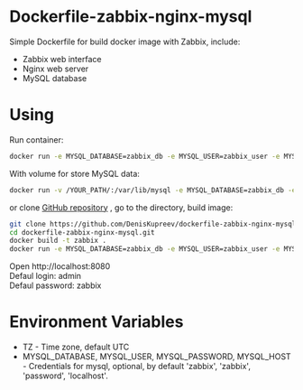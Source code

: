 # Dockerfile-zabbix-nginx-mysql
Simple Dockerfile for build docker image with Zabbix, include:
- Zabbix web interface
- Nginx web server 
- MySQL database

# Using
Run container:
```bash
docker run -e MYSQL_DATABASE=zabbix_db -e MYSQL_USER=zabbix_user -e MYSQL_PASSWORD=password -p 8080:80 -it idkaktys/dockerfile-zabbix-nginx-mysql
```
With volume for store MySQL data:
```bash
docker run -v /YOUR_PATH/:/var/lib/mysql -e MYSQL_DATABASE=zabbix_db -e MYSQL_USER=zabbix_user -e MYSQL_PASSWORD=password -p 8080:80 -it idkaktys/dockerfile-zabbix-nginx-mysql
```
or clone [GitHub repository](https://github.com/DenisKupreev/dockerfile-zabbix-nginx-mysql) ,  go to the directory, build image:
```bash
git clone https://github.com/DenisKupreev/dockerfile-zabbix-nginx-mysql.git
cd dockerfile-zabbix-nginx-mysql.git
docker build -t zabbix .
docker run -e MYSQL_DATABASE=zabbix_db -e MYSQL_USER=zabbix_user -e MYSQL_PASSWORD=password -p 8080:80 -it zabbix
```
Open http://localhost:8080  
Defaul login: admin  
Defaul password: zabbix  

# Environment Variables
- TZ - Time zone, default UTC
- MYSQL_DATABASE, MYSQL_USER, MYSQL_PASSWORD, MYSQL_HOST - Credentials for mysql, optional, by default 'zabbix', 'zabbix', 'password', 'localhost'.
